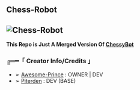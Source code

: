 ## Chess-Robot

## ![Chess-Robot](https://telegra.ph/file/4ebc4d8fad2d1bc932b84.png)

**This Repo is Just A Merged Version Of [ChessyBot](https://github.com/Piterden/chessbot)**

### ╔═━「 Creator Info/Credits 」

+ ➢ [Awesome-Prince](https://github.com/Awesome-Prince) : OWNER | DEV
+ ➢ [Piterden](https://github.com/piterden) : DEV (BASE)
